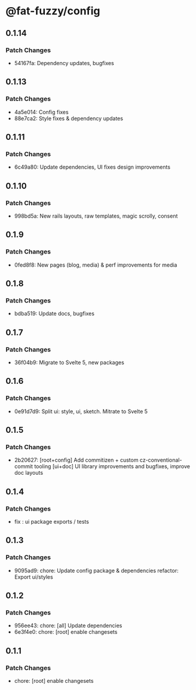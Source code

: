 # @fat-fuzzy/config

## 0.1.14

### Patch Changes

- 54167fa: Dependency updates, bugfixes

## 0.1.13

### Patch Changes

- 4a5e014: Config fixes
- 88e7ca2: Style fixes & dependency updates

## 0.1.11

### Patch Changes

- 6c49a80: Update dependencies, UI fixes design improvements

## 0.1.10

### Patch Changes

- 998bd5a: New rails layouts, raw templates, magic scrolly, consent

## 0.1.9

### Patch Changes

- 0fed8f8: New pages (blog, media) & perf improvements for media

## 0.1.8

### Patch Changes

- bdba519: Update docs, bugfixes

## 0.1.7

### Patch Changes

- 36f04b9: Migrate to Svelte 5, new packages

## 0.1.6

### Patch Changes

- 0e91d7d9: Split ui: style, ui, sketch. Mitrate to Svelte 5

## 0.1.5

### Patch Changes

- 2b20627: [root+config] Add commitizen + custom cz-conventional-commit tooling
  [ui+doc] UI library improvements and bugfixes, improve doc layouts

## 0.1.4

### Patch Changes

- fix : ui package exports / tests

## 0.1.3

### Patch Changes

- 9095ad9: chore: Update config package & dependencies
  refactor: Export ui/styles

## 0.1.2

### Patch Changes

- 956ee43: chore: [all] Update dependencies
- 6e3f4e0: chore: [root] enable changesets

## 0.1.1

### Patch Changes

- chore: [root] enable changesets
